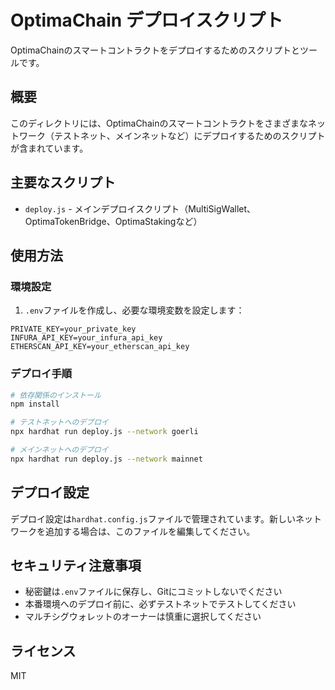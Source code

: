 # OptimaChain デプロイスクリプト

OptimaChainのスマートコントラクトをデプロイするためのスクリプトとツールです。

## 概要

このディレクトリには、OptimaChainのスマートコントラクトをさまざまなネットワーク（テストネット、メインネットなど）にデプロイするためのスクリプトが含まれています。

## 主要なスクリプト

- `deploy.js` - メインデプロイスクリプト（MultiSigWallet、OptimaTokenBridge、OptimaStakingなど）

## 使用方法

### 環境設定

1. `.env`ファイルを作成し、必要な環境変数を設定します：

```
PRIVATE_KEY=your_private_key
INFURA_API_KEY=your_infura_api_key
ETHERSCAN_API_KEY=your_etherscan_api_key
```

### デプロイ手順

```bash
# 依存関係のインストール
npm install

# テストネットへのデプロイ
npx hardhat run deploy.js --network goerli

# メインネットへのデプロイ
npx hardhat run deploy.js --network mainnet
```

## デプロイ設定

デプロイ設定は`hardhat.config.js`ファイルで管理されています。新しいネットワークを追加する場合は、このファイルを編集してください。

## セキュリティ注意事項

- 秘密鍵は`.env`ファイルに保存し、Gitにコミットしないでください
- 本番環境へのデプロイ前に、必ずテストネットでテストしてください
- マルチシグウォレットのオーナーは慎重に選択してください

## ライセンス

MIT
